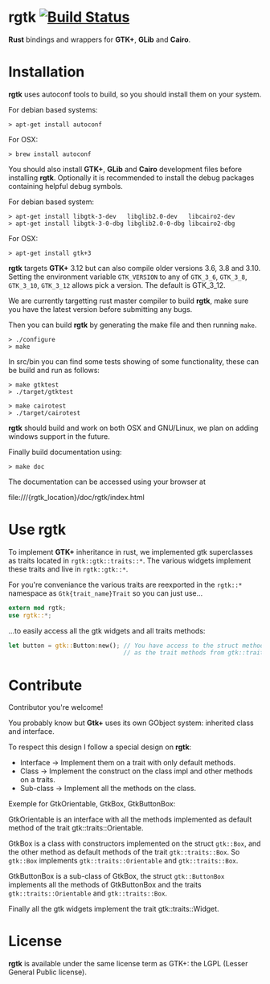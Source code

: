 rgtk [![Build Status](https://travis-ci.org/jeremyletang/rgtk.svg?branch=master)](https://travis-ci.org/jeremyletang/rgtk)
====

__Rust__ bindings and wrappers for __GTK+__, __GLib__ and __Cairo__.

Installation
============

__rgtk__ uses autoconf tools to build, so you should install them on your system.


For debian based systems:
```Shell
> apt-get install autoconf
```

For OSX:
```Shell
> brew install autoconf
```

You should also install __GTK+__, __GLib__ and __Cairo__ development files before installing __rgtk__. Optionally it is recommended to install the debug packages containing helpful debug symbols.

For debian based system:
```Shell
> apt-get install libgtk-3-dev   libglib2.0-dev   libcairo2-dev
> apt-get install libgtk-3-0-dbg libglib2.0-0-dbg libcairo2-dbg
```

For OSX:
```Shell
> apt-get install gtk+3
```

__rgtk__ targets __GTK+__ 3.12 but can also compile older versions 3.6, 3.8 and 3.10. Setting the environment variable `GTK_VERSION` to any of `GTK_3_6`, `GTK_3_8`, `GTK_3_10`, `GTK_3_12` allows pick a version. The default is GTK_3_12.

We are currently targetting rust master compiler to build __rgtk__, make sure you have the latest version before submitting any bugs.

Then you can build __rgtk__ by generating the make file and then running `make`.

```Shell
> ./configure
> make
```

In src/bin you can find some tests showing of some functionality, these can be build and run as follows:
```Shell
> make gtktest
> ./target/gtktest

> make cairotest
> ./target/cairotest
```

__rgtk__ should build and work on both OSX and GNU/Linux, we plan on adding windows support in the future.


Finally build documentation using:

```Shell
> make doc
```

The documentation can be accessed using your browser at

file:///{rgtk_location}/doc/rgtk/index.html

Use __rgtk__
============

To implement __GTK+__ inheritance in rust, we implemented gtk superclasses as traits located in `rgtk::gtk::traits::*`. The various widgets implement these traits and live in `rgtk::gtk::*`.

For you're conveniance the various traits are reexported in the `rgtk::*` namespace as `Gtk{trait_name}Trait` so you can just use...

```Rust
extern mod rgtk;
use rgtk::*;
```

...to easily access all the gtk widgets and all traits methods:

```Rust
let button = gtk::Button:new(); // You have access to the struct methods of gtk::Button aswell
                                // as the trait methods from gtk::traits::Button as GtkButtonTrait.
```

Contribute
==========

Contributor you're welcome!

You probably know but __Gtk+__ uses its own GObject system: inherited class and interface.

To respect this design I follow a special design on __rgtk__:

* Interface -> Implement them on a trait with only default methods.
* Class -> Implement the construct on the class impl and other methods on a traits.
* Sub-class -> Implement all the methods on the class.

Exemple for GtkOrientable, GtkBox, GtkButtonBox:

GtkOrientable is an interface with all the methods implemented as default method of the trait gtk::traits::Orientable.

GtkBox is a class with constructors implemented on the struct `gtk::Box`, and the other method as default methods of the trait `gtk::traits::Box`. So `gtk::Box` implements `gtk::traits::Orientable` and `gtk::traits::Box`.

GtkButtonBox is a sub-class of GtkBox, the struct `gtk::ButtonBox` implements all the methods of GtkButtonBox and the traits `gtk::traits::Orientable` and `gtk::traits::Box`.

Finally all the gtk widgets implement the trait gtk::traits::Widget.

License
=======

__rgtk__ is available under the same license term as GTK+: the LGPL (Lesser General Public license).
